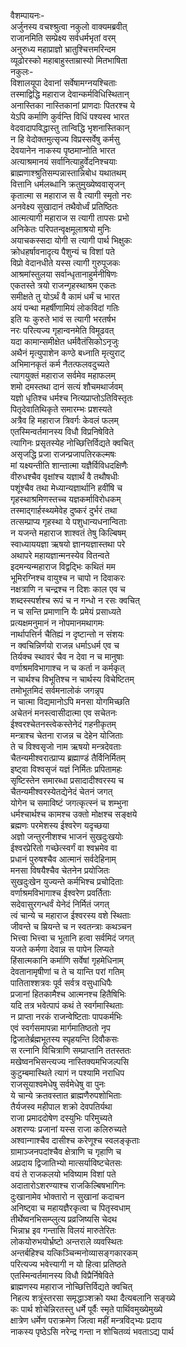 वैशम्पायनः-   
अर्जुनस्य वचश्श्रुत्वा नकुलो वाक्यमब्रवीत्  
राजानमिति सम्प्रेक्ष्य सर्वधर्मभृतां वरम्  
अनुरुध्य महाप्राज्ञो भ्रातुश्चित्तमरिन्दम  
व्यूढोरस्को महाबाहुस्ताम्रास्यो मितभाषिता  
नकुलः-  
विशालयूपा देवानां सर्वेषामग्नयश्चिताः  
तस्माद्विद्धि महाराज देवान्कर्मविधिस्थितान्  
अनास्तिका नास्तिकानां प्राणदाः पितरश्च ये  
येऽपि कर्माणि कुर्वन्ति विधिं पश्यस्व भारत  
वेदवादापविद्धास्तु तान्विद्धि भृशनास्तिकान्  
न हि वेदोक्तमुत्सृज्य विप्रस्सर्वेषु कर्मसु  
देवयानेन नाकस्य पृष्ठमाप्नोति भारत  
अत्याश्रमानयं सर्वानित्याहुर्वेदनिश्चयाः  
ब्राह्मणाश्श्रुतिसम्पन्नास्तान्निबोध यथातथम्  
वित्तानि धर्मलब्धानि क्रतुमुख्येष्ववासृजन्  
कृतात्मा स महाराज स वै त्यागी स्मृतो नरः  
अनवेक्ष्य सुखादानं तथैवोर्ध्वं प्रतिष्ठितः  
आत्मत्यागी महाराज स त्यागी तापसः प्रभो  
अनिकेतः परिपतन्वृक्षमूलाश्रयो मुनिः  
अयाचकस्सदा योगी स त्यागी पार्थ भिक्षुकः  
क्रोधहर्षावनादृत्य पैशुन्यं च विशां पते  
विप्रो वेदानधीते यस्स त्यागी गुरुपूजकः  
आश्रमांस्तुलया सर्वान्धृतानाहुर्मनीषिणः  
एकतस्ते त्रयो राजन्गृहस्थाश्रम एकतः   
समीक्षते तु योऽर्थं वै कामं धर्मं च भारत  
अयं पन्था महर्षीणामियं लोकविदां गतिः  
इति यः कुरुते भावं स त्यागी भरतर्षभ  
नरः परित्यज्य गृहान्वनमेति विमूढवत्  
यदा कामान्समीक्षेत धर्मवैतंसिकोऽनृजुः  
अथैनं मृत्युपाशेन कण्ठे बध्नाति मृत्युराट्  
अभिमानकृतं कर्म नैतत्फलवदुच्यते  
त्यागयुक्तं महाराज सर्वमेव महाफलम्  
शमो दमस्तथा दानं सत्यं शौचमथार्जवम्  
यज्ञो धृतिश्च धर्मश्च नित्यप्राप्तोऽतिविस्तृतः  
पितृदेवातिथिकृते समारम्भः प्रशस्यते  
अत्रैव हि महाराज त्रिवर्गः केवलं फलम्  
एतस्मिन्वर्तमानस्य विधौ विप्रनिषेविते  
त्यागिनः प्रसृतस्येह नोच्छित्तिर्विद्यते क्वचित्  
असृजद्धि प्रजा राजन्प्रजापतिरकल्मषः  
मां यक्ष्यन्तीति शान्तात्मा यज्ञैर्विविधदक्षिणैः  
वीरुधश्चैव वृक्षांश्च यज्ञार्थं वै तथौषधीः  
पशूंश्चैव तथा मेध्यान्यज्ञार्थानि हवींषि च  
गृहस्थाश्रमिणस्तच्च यज्ञकर्माविरोधकम्  
तस्माद्गार्हस्थ्यमेवेह दुष्करं दुर्भरं तथा  
तत्सम्प्राप्य गृहस्था ये पशुधान्यधनान्विताः  
न यजन्ते महाराज शाश्वतं तेषु किल्बिषम्  
स्वाध्याययज्ञा ऋषयो ज्ञानयज्ञास्तथा परे  
अथापरे महायज्ञान्मनस्येव वितन्वते  
इदमन्यन्महाराज विद्वद्भिः कथितं मम  
भूमिरग्निश्च वायुश्च न चापो न दिवाकरः  
नक्षत्राणि न चन्द्रश्च न दिशः काल एव च  
शब्दस्स्पर्शश्च रूपं च न गन्धो न रसः क्वचित्  
न च सन्ति प्रमाणानि यैः प्रमेयं प्रसाध्यते  
प्रत्यक्षमनुमानं न नोपमानमथागमः  
नार्थापत्तिर्न चैतिह्यं न दृष्टान्तो न संशयः  
न क्वचिन्निर्णयो राजन्न धर्माऽधर्म एव च  
तिर्यक्च स्थावरं चैव न देवा न च मानुषाः  
वर्णाश्रमविभागाश्च न च कर्ता न कर्मकृत्  
न चार्थश्च विभूतिश्च न चार्थस्य विचेष्टितम्  
तमोभूतमिदं सर्वमनालोकं जगन्नृप  
न चात्मा विद्यमानोऽपि मनसा योगमिच्छति  
अचेतनं मनस्त्वासीदात्मा एव सचेतनः  
ईश्वरश्चेतनस्त्वेकस्तेनेदं गहनीकृतम्  
मन्त्राश्च चेतना राजन्न च देहेन योजिताः  
ते च विश्वसृजो नाम ऋषयो मन्त्रदेवताः  
चैतन्यमीश्वरात्प्राप्य ब्रह्माण्डं तैर्विनिर्मितम्  
इष्ट्वा विश्वसृजं यज्ञं निर्मितः प्रपितामहः  
सृष्टिस्तेन समारब्धा प्रसादादीश्वरस्य च  
चैतन्यमीश्वरस्येतद्येनेदं चेतनं जगत्  
योगेन च समाविष्टं जगत्कृत्स्नं च शम्भुना  
धर्मश्चार्थश्च कामश्च उक्तो मोक्षश्च सङ्क्षये  
ब्रह्मणः परमेशस्य ईश्वरेण यदृच्छया  
अज्ञो जन्तुरनीशश्च भाजनं सुखदुःखयोः  
ईश्वरप्रेरितो गच्छेत्स्वर्गं वा श्वभ्रमेव वा  
प्रधानं पुरुषश्चैव आत्मानं सर्वदेहिनाम्  
मनसा विषयैश्चैव चेतनेन प्रयोजितः  
सुखदुःखेन युज्यन्ते कर्मभिश्च प्रचोदिताः  
वर्णाश्रमविभागाश्च ईश्वरेण प्रवर्तिताः  
सदेवासुरगन्धर्वं येनेदं निर्मितं जगत्  
त्वं चान्ये च महाराज ईश्वरस्य वशे स्थिताः  
जीवन्ते च म्रियन्ते च न स्वतन्त्राः कथञ्चन  
भित्त्वा भित्त्वा च भूतानि हत्वा सर्वमिदं जगत्  
यजते कर्मणा देवान्न स पापेन लिप्यते  
हिंसात्मकानि कर्माणि सर्वेषां गृहमेधिनाम्  
देवतानामृषीणां च ते च यान्ति परां गतिम्  
पातिताश्शत्रवः पूर्व सर्वत्र वसुधाधिपैः  
प्रजानां हितकामैश्च आत्मनश्च हितैषिभिः  
यदि तत्र भवेत्पापं कथं ते स्वर्गमास्थिताः  
न प्राप्ता नरकं राजन्वेष्टिताः पापकर्मभिः  
एवं स्वर्गसमापन्ना मार्गमातिष्ठतो नृप  
द्विजातेर्ब्रह्मभूतस्य स्पृहयन्ति दिवौकसः  
स रत्नानि विचित्राणि सम्प्राप्तानि ततस्ततः  
मखेष्वनभिसन्त्यज्य नास्तिक्यमभिजल्पसि  
कुटुम्बमास्थिते त्यागं न पश्यामि नराधिप  
राजसूयाश्वमेधेषु सर्वमेधेषु वा पुनः  
ये चान्ये क्रतवस्तात ब्राह्मणैरुपशोभिताः  
तैर्यजस्व महीपाल शक्रो देवपतिर्यथा  
राजा प्रमाददोषेण दस्युभिः परिमुच्यते  
अशरण्यः प्रजानां यस्स राजा कलिरुच्यते  
अश्वान्गाश्चैव दासीश्च करेणूश्च स्वलङ्कृताः  
ग्रामाञ्जनपदांश्चैव क्षेत्राणि च गृहाणि च  
अप्रदाय द्विजातिभ्यो मात्सर्याविष्टचेतसः  
वयं ते राजकलयो भविष्याम विशां पते  
अदातारोऽशरण्याश्च राजकिल्बिषभागिनः  
दुःखानामेव भोक्तारो न सुखानां कदाचन  
अनिष्ट्वा च महायज्ञैरकृत्वा च पितृस्वधाम्  
तीर्थेष्वनभिसम्प्लुत्य प्रव्रजिष्यसि चेदथ  
भिन्नाभ्र इव गन्तासि विलयं मारुतेरितः  
लोकयोरुभयोर्भ्रष्टो अन्तराले व्यवस्थितः  
अन्तर्बहिश्च यत्किञ्चिन्मनोव्यासङ्गकारकम्  
परित्यज्य भवेत्त्यागी न यो हित्वा प्रतिष्ठते  
एतस्मिन्वर्तमानस्य विधौ विप्रैर्निषेविते  
ब्राह्मणस्य महाराज नोच्छित्तिर्विद्यते क्वचित्  
निहत्य शत्रूंस्तरसा समृद्धाञ्शक्रो यथा दैत्यबलानि सङ्ख्ये  
कः पार्थ शोचेन्निरतस्तु धर्मे पूर्वैः स्मृते पार्थिवमुख्येमुख्ये  
क्षात्रेण धर्मेण पराक्रमेण जित्वा महीं मन्त्रविद्भ्यः प्रदाय  
नाकस्य पृष्ठेऽसि नरेन्द्र गन्ता न शोचितव्यं भवताऽद्य पार्थ   
